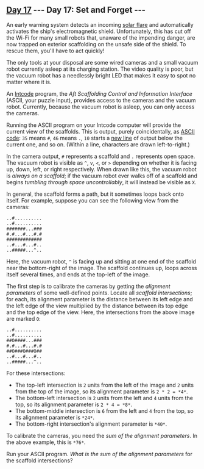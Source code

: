 [Day 17](https://adventofcode.com/2019/day/17) 
 \--- Day 17: Set and Forget ---
----------

An early warning system detects an incoming [solar flare](https://en.wikipedia.org/wiki/Solar_flare) and automatically activates the ship's electromagnetic shield. Unfortunately, this has cut off the Wi-Fi for many small robots that, unaware of the impending danger, are now trapped on exterior scaffolding on the unsafe side of the shield. To rescue them, you'll have to act quickly!

The only tools at your disposal are some wired cameras and a small vacuum robot currently asleep at its charging station. The video quality is poor, but the vacuum robot has a needlessly bright LED that makes it easy to spot no matter where it is.

An [Intcode](9) program, the *Aft Scaffolding Control and Information Interface* (ASCII, your puzzle input), provides access to the cameras and the vacuum robot. Currently, because the vacuum robot is asleep, you can only access the cameras.

Running the ASCII program on your Intcode computer will provide the current view of the scaffolds. This is output, purely coincidentally, as [ASCII code](https://simple.wikipedia.org/wiki/ASCII): `35` means `#`, `46` means `.`, `10` starts a [new line](https://en.wikipedia.org/wiki/Newline#In_programming_languages) of output below the current one, and so on. (Within a line, characters are drawn left-to-right.)

In the camera output, `#` represents a scaffold and `.` represents open space. The vacuum robot is visible as `^`, `v`, `<`, or `>` depending on whether it is facing up, down, left, or right respectively. When drawn like this, the vacuum robot is *always on a scaffold*; if the vacuum robot ever walks off of a scaffold and begins *tumbling through space uncontrollably*, it will instead be visible as `X`.

In general, the scaffold forms a path, but it sometimes loops back onto itself. For example, suppose you can see the following view from the cameras:

```
..#..........
..#..........
#######...###
#.#...#...#.#
#############
..#...#...#..
..#####...^..

```

Here, the vacuum robot, `^` is facing up and sitting at one end of the scaffold near the bottom-right of the image. The scaffold continues up, loops across itself several times, and ends at the top-left of the image.

The first step is to calibrate the cameras by getting the *alignment parameters* of some well-defined points. Locate all *scaffold intersections*; for each, its alignment parameter is the distance between its left edge and the left edge of the view multiplied by the distance between its top edge and the top edge of the view. Here, the intersections from the above image are marked `O`:

```
..#..........
..#..........
##O####...###
#.#...#...#.#
##O###O###O##
..#...#...#..
..#####...^..

```

For these intersections:

* The top-left intersection is `2` units from the left of the image and `2` units from the top of the image, so its alignment parameter is `2 * 2 = *4*`.
* The bottom-left intersection is `2` units from the left and `4` units from the top, so its alignment parameter is `2 * 4 = *8*`.
* The bottom-middle intersection is `6` from the left and `4` from the top, so its alignment parameter is `*24*`.
* The bottom-right intersection's alignment parameter is `*40*`.

To calibrate the cameras, you need the *sum of the alignment parameters*. In the above example, this is `*76*`.

Run your ASCII program. *What is the sum of the alignment parameters* for the scaffold intersections?
